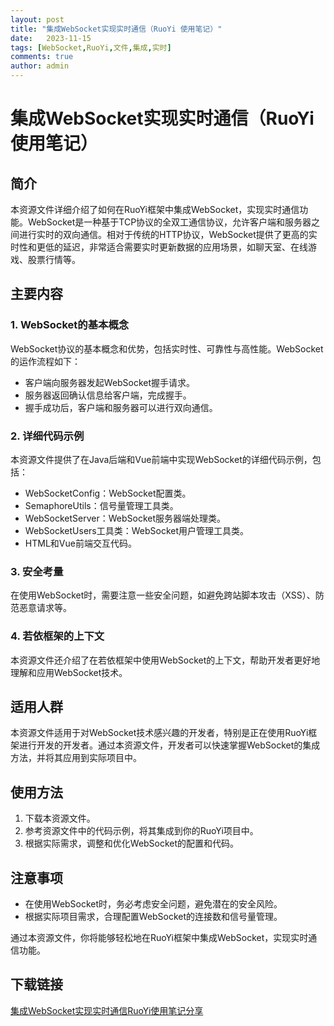 ```yaml
---
layout: post
title: "集成WebSocket实现实时通信（RuoYi 使用笔记）"
date:   2023-11-15
tags: [WebSocket,RuoYi,文件,集成,实时]
comments: true
author: admin
---
```

# 集成WebSocket实现实时通信（RuoYi 使用笔记）

## 简介

本资源文件详细介绍了如何在RuoYi框架中集成WebSocket，实现实时通信功能。WebSocket是一种基于TCP协议的全双工通信协议，允许客户端和服务器之间进行实时的双向通信。相对于传统的HTTP协议，WebSocket提供了更高的实时性和更低的延迟，非常适合需要实时更新数据的应用场景，如聊天室、在线游戏、股票行情等。

## 主要内容

### 1. WebSocket的基本概念

WebSocket协议的基本概念和优势，包括实时性、可靠性与高性能。WebSocket的运作流程如下：
- 客户端向服务器发起WebSocket握手请求。
- 服务器返回确认信息给客户端，完成握手。
- 握手成功后，客户端和服务器可以进行双向通信。

### 2. 详细代码示例

本资源文件提供了在Java后端和Vue前端中实现WebSocket的详细代码示例，包括：
- WebSocketConfig：WebSocket配置类。
- SemaphoreUtils：信号量管理工具类。
- WebSocketServer：WebSocket服务器端处理类。
- WebSocketUsers工具类：WebSocket用户管理工具类。
- HTML和Vue前端交互代码。

### 3. 安全考量

在使用WebSocket时，需要注意一些安全问题，如避免跨站脚本攻击（XSS）、防范恶意请求等。

### 4. 若依框架的上下文

本资源文件还介绍了在若依框架中使用WebSocket的上下文，帮助开发者更好地理解和应用WebSocket技术。

## 适用人群

本资源文件适用于对WebSocket技术感兴趣的开发者，特别是正在使用RuoYi框架进行开发的开发者。通过本资源文件，开发者可以快速掌握WebSocket的集成方法，并将其应用到实际项目中。

## 使用方法

1. 下载本资源文件。
2. 参考资源文件中的代码示例，将其集成到你的RuoYi项目中。
3. 根据实际需求，调整和优化WebSocket的配置和代码。

## 注意事项

- 在使用WebSocket时，务必考虑安全问题，避免潜在的安全风险。
- 根据实际项目需求，合理配置WebSocket的连接数和信号量管理。

通过本资源文件，你将能够轻松地在RuoYi框架中集成WebSocket，实现实时通信功能。

## 下载链接

[集成WebSocket实现实时通信RuoYi使用笔记分享](https://pan.quark.cn/s/5e6b4848cf89)